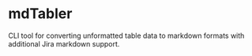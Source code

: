 # mdTabler 

CLI tool for converting unformatted table data to markdown formats with additional Jira markdown support.

